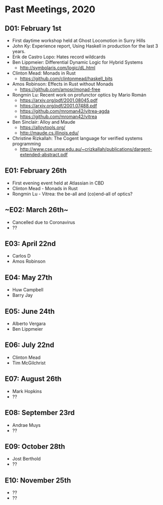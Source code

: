 
# Past Meetings, 2020

## D01: February 1st
* First daytime workshop held at Ghost Locomotion in Surry Hills
* John Ky: Experience report, Using Haskell in production for the last 3 years.
* Erik de Castro Lopo: Hates record wildcards
* Ben Lippmeier: Differential Dynamic Logic for Hybrid Systems
  * http://symbolaris.com/logic/dL.html
* Clinton Mead: Monads in Rust
  * https://github.com/clintonmead/haskell_bits
* Amos Robinson: Effects in Rust without Monads
  * https://github.com/amosr/monad-free
* Rongmin Lu: Recent work on profunctor optics by Mario Román
  * https://arxiv.org/pdf/2001.08045.pdf
  * https://arxiv.org/pdf/2001.07488.pdf
  * https://github.com/mroman42/vitrea-agda
  * https://github.com/mroman42/vitrea
* Ben Sinclair: Alloy and Maude
  * https://alloytools.org/
  * http://maude.cs.illinois.edu/
* Christine Rizkallah: The Cogent language for verified systems programming
  * http://www.cse.unsw.edu.au/~crizkallah/publications/dargent-extended-abstract.pdf

## E01: February 26th
* First evening event held at Atlassian in CBD
* Clinton Mead - Monads in Rust
* Rongmin Lu - Vitrea: the be-all and (co)end-all of optics?

## ~E02: March 26th~
* Cancelled due to Coronavirus
* ??

## E03: April 22nd
* Carlos D
* Amos Robinson

## E04: May 27th
* Huw Campbell
* Barry Jay

## E05: June 24th
* Alberto Vergara
* Ben Lippmeier

## E06: July 22nd
* Clinton Mead
* Tim McGilchrist

## E07: August 26th
* Mark Hopkins
* ??

## E08: September 23rd
* Andrae Muys
* ??

## E09: October 28th
* Jost Berthold
* ??

## E10: November 25th
* ??
* ??
